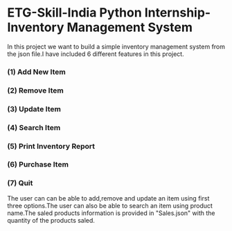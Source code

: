 # ETG-Skill-India Python Internship-Inventory Management System
In this project we want to build a simple inventory management system from the json file.I have included 6 different features in this project.
### (1) Add New Item
### (2) Remove Item
### (3) Update Item
### (4) Search Item
### (5) Print Inventory Report
### (6) Purchase Item
### (7) Quit
The user can can be able to add,remove and update an item using first three options.The user can also be able to search an item using product name.The saled products information is provided in "Sales.json" with the quantity of the products saled.
